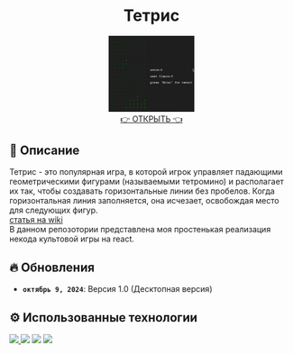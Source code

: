 

<h1 align="center">Тетрис</h1>
<div align="center">
<a href='https://azemcov.github.io/TETRIS'><img src="./src/tetris.gif" alt="Превью" width="30%"></a>
</div>

<div align="center">
<a href='https://azemcov.github.io/TETRIS'>👉 ОТКРЫТЬ 👈</a>
</div>

## 📖 Описание

Тетрис - это популярная игра, в которой игрок управляет падающими геометрическими фигурами (называемыми тетромино) и располагает их так, чтобы создавать горизонтальные линии без пробелов. Когда горизонтальная линия заполняется, она исчезает, освобождая место для следующих фигур.
<br>
[статья на wiki](https://ru.wikipedia.org/wiki/Тетрис)
<br>
В данном репозотории представлена моя простенькая реализация некода культовой игры на react.


## 🔥 Обновления

- **`октябрь 9, 2024`**: Версия 1.0 (Десктопная версия)

## ⚙️ Использованные технологии

<a href="https://developer.mozilla.org/en-US/docs/Web/JavaScript">  <img src="https://upload.wikimedia.org/wikipedia/commons/6/6a/JavaScript-logo.png" height="50px"></img> </a>
<a href="https://react.dev/"> <img src="https://upload.wikimedia.org/wikipedia/commons/a/a7/React-icon.svg" height="50px"></img></a>
<a href="https://html.spec.whatwg.org/multipage/"> <img src="https://upload.wikimedia.org/wikipedia/commons/3/38/HTML5_Badge.svg" height="50px"></img></a>
<a href="https://www.w3.org/Style/CSS/Overview.en.html"> <img src="https://upload.wikimedia.org/wikipedia/commons/6/62/CSS3_logo.svg" height="50px"></img></a>





